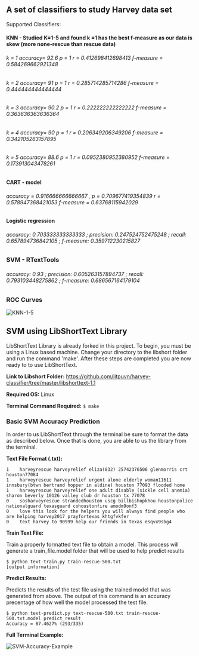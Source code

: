 ## A set of classifiers to study Harvey data set

Supported Classifiers:

#### KNN - Studied K=1-5 and found k =1 has the best f-measure as our data is skew (more none-rescue than rescue data)


###### k = 1 accuracy= 92.6  p = 1 r = 0.412698412698413 f-measure = 0.584269662921348

###### k = 2 accuracy= 91  p = 1 r = 0.285714285714286 f-measure = 0.444444444444444

###### k = 3 accuracy= 90.2  p = 1 r = 0.222222222222222 f-measure = 0.363636363636364

###### k = 4 accuracy= 90  p = 1 r = 0.206349206349206 f-measure = 0.342105263157895

###### k = 5 accuracy= 88.6  p = 1 r = 0.0952380952380952 f-measure = 0.173913043478261

#### CART - model

###### accuracy = 0.916666666666667 , p = 0.709677419354839 r = 0.578947368421053  f-measure = 0.63768115942029


#### Logistic regression

###### accuracy:  0.703333333333333 ; precision:  0.247524752475248 ; recall:  0.657894736842105 ; f-measure:  0.359712230215827

### SVM - RTextTools

###### accuracy:  0.93 ; precision:  0.605263157894737 ; recall:  0.793103448275862 ; f-measure:  0.686567164179104







### ROC Curves

![KNN-1-5](https://github.com/litpuvn/harvey-classifier/raw/master/r/knn-1-5.png)

## SVM using LibShortText Library

LibShortText Library is already forked in this project. To begin, you must be using a Linux based machine. Change your directory to the libshort folder and run the command 'make'. After these steps are completed you are now ready to to use LibShortText.

**Link to Libshort Folder:** https://github.com/litpuvn/harvey-classifier/tree/master/libshorttext-1.1

**Required OS:** Linux

**Terminal Command Required:** `$ make`

### Basic SVM Accuracy Prediction

In order to us LibShortText through the terminal be sure to format the data as described below. Once that is done, you are able to us the library from the terminal.

**Text File Format (.txt):** <LABEL><TAB><TEXT>
```
1    harveyrescue harveyrelief eliza(832) 25742376506 glenmorris crt houston77084
1    harveyrescue harveyrelief urgent alone elderly woman11611 innsbury(btwn bertrand hopper in aldine) houston 77093 flooded home
1    harveyrescue harveyrelief one adult disable (sickle cell anemia) sharon beverly 10126 valley club dr houston tx 77078
0    sosharveyrescue strandedhouston uscg billbishopkhou houstonpolice nationalguard texasguard cohoustonfire amodm9onf3
0    love this look for the helpers you will always find people who are helping harvey2017 prayfortexas khtgfvkfer
0    text harvey to 90999 help our friends in texas esqvx9sbg4
```
  
**Train Text File:**

Train a properly formatted text file to obtain a model. This process will generate a train_file.model folder that will be used to help predict results

```
$ python text-train.py train-rescue-500.txt
[output information]
```

**Predict Results:**

Predicts the results of the test file using the trained model that was generated from above. The output of this command is an accuracy precentage of how well the model processed the test file.

```
$ python text-predict.py text-rescue-500.txt train-rescue-500.txt.model predict_result
Accuracy = 87.4627% (293/335)
```

**Full Terminal Example:**

![SVM-Accuracy-Example](https://github.com/litpuvn/harvey-classifier/blob/master/libshorttext-1.1/Rescue-SVM-Demo/SVM_Accuracy_Ex.png)


